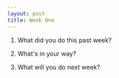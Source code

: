```yaml
---
layout: post
title: Week One
---
```


1. What did you do this past week?

2. What's in your way?

3. What will you do next week?
